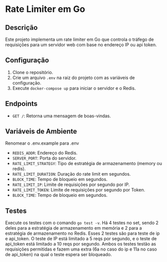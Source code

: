 # Rate Limiter em Go

## Descrição

Este projeto implementa um rate limiter em Go que controla o tráfego de requisições para um servidor web com base no endereço IP ou api token.

## Configuração

1. Clone o repositório.
2. Crie um arquivo `.env` na raiz do projeto com as variáveis de configuração.
3. Execute `docker-compose up` para iniciar o servidor e o Redis.

## Endpoints

- `GET /`: Retorna uma mensagem de boas-vindas.

## Variáveis de Ambiente

Renomear o .env.example para .env

- `REDIS_ADDR`: Endereço do Redis.
-  `SERVER_PORT`: Porta do servidor.
- `RATE_LIMIT_STRATEGY`: Tipo de estratégia de armazenamento (memory ou redis).
- `RATE_LIMIT_DURATION`: Duração do rate limit em segundos.
- `BLOCK_TIME`: Tempo de bloqueio em segundos.
- `RATE_LIMIT_IP`: Limite de requisições por segundo por IP.
- `RATE_LIMIT_TOKEN`: Limite de requisições por segundo por Token.
- `BLOCK_TIME`: Tempo de bloqueio em segundos.

## Testes

Execute os testes com o comando `go test -v`.
Há 4 testes no set, sendo 2 deles para a estratégia de armazenamento em memória e 2 para a estratégia de armazenamento no Redis. Esses 2 testes são para teste de ip e api_token.
O teste de IP está limitado a 5 reqs por segundo, e o teste de api_token está limitado a 10 reqs por segundo.
Ambos os testes testão as requisições permitidas e fazem uma extra (6a no caso do ip e 11a no caso de api_token) na qual o teste espera ser bloqueado.
